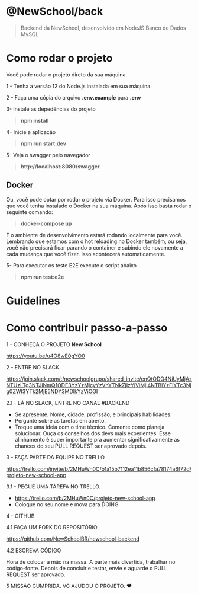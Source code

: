 # @NewSchool/back

> Backend da NewSchool, desenvolvido em NodeJS
> Banco de Dados MySQL

# Como rodar o projeto

Você pode rodar o projeto direto da sua máquina.

1 - Tenha a versão 12 do Node.js instalada em sua máquina.

2 - Faça uma cópia do arquivo **.env.example** para **.env**

3- Instale as depedências do projeto

> **npm install**

4- Inicie a aplicação

> **npm run start:dev**

5- Veja o swagger pelo navegador

> **http://localhost:8080/swagger**

## Docker

Ou, você pode optar por rodar o projeto via Docker. Para isso precisamos
que você tenha instalado o Docker na sua máquina.
Após isso basta rodar o seguinte comando:

> **docker-compose up**

E o ambiente de desenvolvimento estará rodando localmente para você. Lembrando
que estamos com o hot reloading no Docker também, ou seja, você não precisará
ficar parando o container e subindo ele novamente a cada mudança que você fizer.
Isso acontecerá automaticamente.

5- Para executar os teste E2E execute o script abaixo

> **npm run test:e2e**

# Guidelines

# Como contribuir passo-a-passo

1 - CONHEÇA O PROJETO **New School**

https://youtu.be/u4O8wE0gYO0

2 - ENTRE NO SLACK

https://join.slack.com/t/newschoolgrupo/shared_invite/enQtODQ4NjUyMjAzNTUzLTg3NTJiNmQ1ODE3YzYzMjcyYzVhYTNkZjIzYjViMjI4NTBjYzFiYTc3Njg0ZWI3YTk2MjE5NDY3MDlkYzViOGI

2.1 - LÁ NO SLACK, ENTRE NO CANAL #BACKEND

- Se apresente. Nome, cidade, profissão, e principais habilidades.
- Pergunte sobre as tarefas em aberto.
- Troque uma ideia com o time técnico. Comente como planeja solucionar. Ouça os conselhos dos devs mais experientes. Esse alinhamento é super importante pra aumentar significativamente as chances do seu PULL REQUEST ser aprovado depois.

3 - FAÇA PARTE DA EQUIPE NO TRELLO

https://trello.com/invite/b/2MHuWn0C/b1a15b7112ea11b856cfa78174a6f72d/projeto-new-school-app

3.1 - PEGUE UMA TAREFA NO TRELLO.

- https://trello.com/b/2MHuWn0C/projeto-new-school-app
- Coloque no seu nome e mova para DOING.

4 - GITHUB

4.1 FAÇA UM FORK DO REPOSITÓRIO

https://github.com/NewSchoolBR/newschool-backend

4.2 ESCREVA CÓDIGO

Hora de colocar a mão na massa. A parte mais divertida, trabalhar no código-fonte. Depois de concluir e testar, envie e aguarde o PULL REQUEST ser aprovado.

5 MISSÃO CUMPRIDA. VC AJUDOU O PROJETO. ❤️

